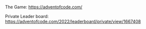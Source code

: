 The Game: 
https://adventofcode.com/

Private Leader board:
https://adventofcode.com/2022/leaderboard/private/view/1667408
